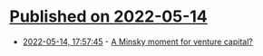 # [Published on 2022-05-14](index.md)

* [2022-05-14, 17:57:45](https://news.ycombinator.com/item?id=31380555) - [A Minsky moment for venture capital?](https://www.ft.com/content/077de7e3-e4e3-49d5-8a76-3cbbc4f492f5)
